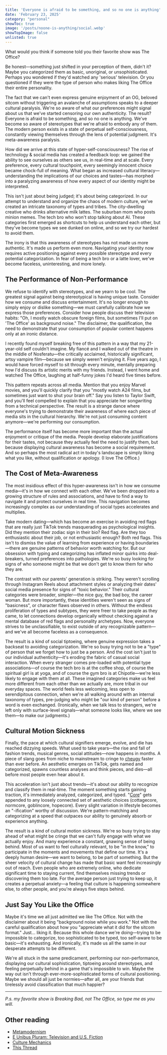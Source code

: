 ```yaml
---
title: 'Everyone is afraid to be something, and so no one is anything'
date: 'February 23, 2025'
category: "personal"
showToc: true
image: '/posts/noone-is-anything/social.webp'
showTopImage: false
unlisted: true
---
```


What would you think if someone told you their favorite show was The Office?

Be honest—something just shifted in your perception of them, didn't it? Maybe you categorized them as basic, unoriginal, or unsophisticated. Perhaps you wondered if they'd watched any 'serious' television. Or you questioned if they were the type of person who makes liking The Office their entire personality.

The fact that we can't even express genuine enjoyment of an OG, beloved sitcom without triggering an avalanche of assumptions speaks to a deeper cultural paralysis. We're so aware of what our preferences might signal about us that we've started censoring our own authenticity. The result? Everyone is afraid to be something, and so no one is anything. We've become so aware of stereotypes that we're afraid to embody any of them. The modern person exists in a state of perpetual self-consciousness, constantly viewing themselves through the lens of potential judgment. It's meta-awareness paralysis.

How did we arrive at this state of hyper-self-consciousness? The rise of technology & social media has created a feedback loop: we gained the ability to see ourselves as others see us, in real-time and at scale. Every preference, every cultural touchpoint, every seemingly innocent choice became chock-full of meaning. What began as increased cultural literacy—understanding the implications of our choices and tastes—has morphed into a paralyzing awareness of how every aspect of our identity might be interpreted.

This isn't just about being judged; it's about being categorized. In our attempt to understand and organize the chaos of modern culture, we've created an intricate taxonomy of types and tribes. The city-dwelling creative who drinks alternative milk lattes. The suburban mom who posts minion memes. The tech bro who won't stop talking about AI. These categories first emerged as shortcuts to help us understand each other, but they've become types we see dunked on online, and so we try our hardest to avoid them.

The irony is that this awareness of stereotypes has not made us more authentic. It's made us perform even more. Navigating your identity now requires active positioning against every possible stereotype and every potential categorization. In fear of being a tech bro or a latte lover, we've become faceless, uninteresting, and more lonely.

## The Performance of Non-Performance

We refuse to identify with stereotypes, and we yearn to be cool. The greatest signal against being stereotypical is having unique taste. Consider how we consume and discuss entertainment. It's no longer enough to simply enjoy or dislike something—we must carefully calibrate how we express those preferences. Consider how people discuss their television habits: "Oh, I mostly watch obscure foreign films, but sometimes I'll put on 'The Office' as background noise." The disclaimer, the qualification, the need to demonstrate that your consumption of popular content happens only at an ironic distance.

I recently found myself breaking free of this pattern in a way that my 21-year-old self couldn't imagine. My fiancé and I walked out of the theatre in the middle of Nosferatu—the critically acclaimed, historically significant, artsy vampire film—because we simply weren't enjoying it. Five years ago, I would have forced myself to sit through every minute, mentally preparing how I'd discuss its artistic merits with my friends. Instead, I went home and watched The Office, laughing at half-funny jokes I'd heard five times before.

This pattern repeats across all media. Mention that you enjoy Marvel movies, and you'll quickly clarify that you "mostly watch A24 films, but sometimes just want to shut your brain off." Say you listen to Taylor Swift, and you'll feel compelled to explain that you appreciate her songwriting from a technical perspective. The result is a strange dance where everyone's trying to demonstrate their awareness of where each piece of media sits in the cultural hierarchy. We're not just consuming content anymore—we're performing our consumption.

The performance itself has become more important than the actual enjoyment or critique of the media. People develop elaborate justifications for their tastes, not because they actually feel the need to justify them, but because displaying cultural awareness has become a social requirement. And so perhaps the most radical act in today's landscape is simply liking what you like, without qualification or apology. (I love The Office.)

## The Cost of Meta-Awareness

The most insidious effect of this hyper-awareness isn't in how we consume media—it's in how we connect with each other. We've been dropped into a growing structure of rules and associations, and have to find a way to navigate it and protect ourselves in real time. This navigation becomes increasingly complex as our understanding of social types accelerates and multiplies.

Take modern dating—which has become an exercise in avoiding red flags that are really just TikTok trends masquerading as psychological insights. Did they mention their zodiac sign in their bio? Red flag. Are they too enthusiastic about their job, or not enthusiastic enough? Both red flags. This isn't to dismiss the value of learning from experience or having boundaries—there are genuine patterns of behavior worth watching for. But our obsession with typing and categorizing has inflated minor quirks into deal-breakers, turned preferences into pathologies. We're so busy looking for signs of who someone might be that we don't get to know them for who they are.

The contrast with our parents' generation is striking. They weren't scrolling through Instagram Reels about attachment styles or analyzing their dates' social media presence for signs of "toxic behavior." Their cultural categories were broader, simpler—the nice guy, the bad boy, the career woman. But more importantly, these identities weren't seen as signs of "basicness", or character flaws observed in others. Without the endless proliferation of types and subtypes, they were freer to take people as they came, to let connections develop organically without checking against a mental database of red flags and personality archetypes. Now, everyone strives to be unclassifiable, to exist outside of any recognizable pattern—and we've all become faceless as a consequence.

The result is a kind of social tiptoeing, where genuine expression takes a backseat to avoiding categorization. We're so busy trying not to be a "type" of person that we forget how to just be a person. And the cost isn't just to our individual authenticity—it's eroding the fabric of casual social interaction. When every stranger comes pre-loaded with potential type associations—of course the tech bro is at the coffee shop, of course the spiritual girl is at yoga, and of course the gym bro is at Chipotle—we're less likely to engage with them at all. These imagined categories make us feel more different from each other than we actually are, more tribal in our everyday spaces. The world feels less welcoming, less open to serendipitous connection, when we're all walking around with an internal taxonomy of types, pre-judging who might be "our kind of person" before a word is even exchanged. (Ironically, when we talk less to strangers, we're left only with surface-level signals—what someone looks like, where we see them—to make our judgments.)

## Cultural Motion Sickness

Finally, the pace at which cultural signifiers emerge, evolve, and die has reached dizzying speeds. What used to take years—the rise and fall of fashion trends, musical genres, social attitudes—now happens in months. A piece of slang goes from niche to mainstream to cringe to [cheugy](https://en.wikipedia.org/wiki/Cheugy) faster than ever before. An aesthetic emerges on TikTok, gets named and categorized, spawns countless analyses and think pieces, and dies—all before most people even hear about it.

This acceleration isn't just about trends—it's about our ability to recognize and classify them in real-time. The moment something starts gaining traction, it's immediately analyzed, categorized, and typed. "[Core](https://en.wikipedia.org/wiki/-core)" gets appended to any loosely connected set of aesthetic choices (cottagecore, normcore, goblincore, hopecore). Every slight variation in lifestyle becomes an "-ification" worthy of discussion. We're pattern-matching and categorizing at a speed that outpaces our ability to genuinely absorb or experience anything.

The result is a kind of cultural motion sickness. We're so busy trying to stay ahead of what might be cringe that we can't fully engage with what we actually enjoy. And many experience a constant, gnawing sense of being behind. Most of us want to feel culturally relevant, to be "in the know," to participate in the moments and movements that define our time. It's a deeply human desire—we want to belong, to be part of something. But the sheer velocity of cultural change has made that basic want feel increasingly out of reach. Even people who are extremely online, who dedicate significant time to staying current, find themselves missing trends or discovering them too late. For the average person just trying to keep up, it creates a perpetual anxiety—a feeling that culture is happening somewhere else, to other people, and you're always five steps behind.

## Just Say You Like the Office

Maybe it's time we all just admitted we like The Office. Not with the disclaimer about it being "background noise while you work." Not with the careful qualification about how you "appreciate what it did for the sitcom format." Just... liking it. Because this whole dance we're doing—trying to be impossible to categorize, too sophisticated to be typed, too self-aware to be basic—it's exhausting. And ironically, it's made us all the same in our desperate attempts to be different.

We're all stuck in the same predicament, performing our non-performance, displaying our cultural sophistication, tiptoeing around stereotypes, and feeling perpetually behind in a game that's impossible to win. Maybe the way out isn't through ever-more-sophisticated forms of cultural positioning. Maybe we should all just be normies—after all, are your friends that tirelessly avoid classification that much happier?

---

*P.s. my favorite show is Breaking Bad, not The Office, so type me as you will.*

## Other reading

- [Metamodernism](https://en.wikipedia.org/wiki/Metamodernism)
- [E Unibus Pluram: Television and U.S. Fiction](https://tayiabr.wordpress.com/2017/03/14/e-unibus-pluram-david-foster-wallace-1990/)
- [Culture Mechanics](https://www.depatterning.io/p/culture-mechanics)
- [This Thread](https://x.com/self_beware/status/1557895004072292352)